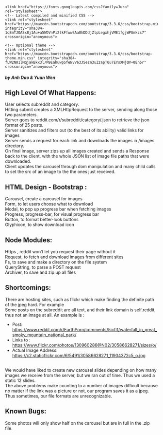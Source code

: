 <html lang="en">
  <head>
    <title>Anh Dao - CS4241 Assignment 6</title>
    <meta charset="utf-8">
    <link rel="stylesheet" type="text/css" href="css/style.css"/>
    <meta name="viewport" content="width=device-width,initial-scale=1.0"/>
   	
    <link href="https://fonts.googleapis.com/css?family=Jura" rel="stylesheet">
    <!-- Latest compiled and minified CSS -->
    <link rel="stylesheet" href="https://maxcdn.bootstrapcdn.com/bootstrap/3.3.6/css/bootstrap.min.css" integrity="sha384-1q8mTJOASx8j1Au+a5WDVnPi2lkFfwwEAa8hDDdjZlpLegxhjVME1fgjWPGmkzs7" crossorigin="anonymous">

    <!-- Optional theme -->
    <link rel="stylesheet" href="https://maxcdn.bootstrapcdn.com/bootstrap/3.3.6/css/bootstrap-theme.min.css" integrity="sha384-fLW2N01lMqjakBkx3l/M9EahuwpSfeNvV63J5ezn3uZzapT0u7EYsXMjQV+0En5r" crossorigin="anonymous">
</head>

<body class="container">

<h4><i>by Anh Dao & Yuan Wen</i></h4>


<h2>High Level Of What Happens:</h2>
    <p>User selects subreddit and category.
	<br>Hitting submit creates a XMLHttpRequest to the server, sending along those two parameters.
	<br>Server goes to reddit.com/r/subreddit/category/.json to retrieve the json format of 25 posts.
	<br>Server sanitizes and filters out (to the best of its ability) valid links for images
	<br>Server sends a request for each link and downloads the images in /images directory. 
	<br>On final image, server zips up all images created and sends a Response back to the client, with the whole JSON list of image file paths that were downloaded. 
	<br>Client updates the carousel through dom manipulation and many child calls to set the src of an image to the the ones just received.
</p>

<h2>HTML Design - Bootstrap :</h2>
	<p>Carousel, create a carousel for images
<br>Form, to let users choose what to download
<br>Modal, to pop up progress bar when fetching images
<br>Progress, progress-bar, for visual progress bar 
<br>Button, to format better-look buttons
<br>Glyphicon, to show download icon
</p>

<h2>Node Modules:</h2>
<p>Https , reddit won’t let you request their page without it
<br>Request, to fetch and download images from different sites
<br>Fs, to save and make a directory on the file system
<br>QueryString, to parse a POST request
<br>Archiver, to save and zip up all files 
</p>



<h2>Shortcomings:</h2>
	<p> There are hosting sites, such as flickr which make finding the definite path of the jpeg hard. For example
<br>Some posts on the subreddit are all text, and their link domain is self.reddit, thus not an image at all. An example is : 
<ul>
	<li>Post: <a href="https://www.reddit.com/r/EarthPorn/comments/5icfi1/waterfall_in_great_smoky_mountain_national_park/">https://www.reddit.com/r/EarthPorn/comments/5icfi1/waterfall_in_great_smoky_mountain_national_park/</a> </li>
	<li>Links to :
    <a href="https://www.flickr.com/photos/130960286@N02/30586628271/sizes/o/"> https://www.flickr.com/photos/130960286@N02/30586628271/sizes/o/ </a> </li>
	<li>Actual Image Address:
    <a href=" https://c2.staticflickr.com/6/5491/30586628271_11904372c5_o.jpg"> https://c2.staticflickr.com/6/5491/30586628271_11904372c5_o.jpg</a> </li>
</ul>
<br>We would have liked to create new carousel slides depending on how many images we receive from the server, but we ran out of time. Thus we used a static 12 slides.
<br>The above problems make counting to a number of images difficult because no matter if the link was a picture or not, our program saves it as a jpeg. Thus sometimes, our file formats are unrecognizable.
</p>

<h2>Known Bugs:</h2>
	<p>Some photos will only show half on the carousel but are in full in the .zip file.
</p>

</body>
</html>
